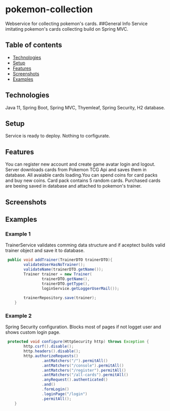 # pokemon-collection
Webservice for collecting pokemon's cards.
##General Info
Service imitating pokemon's cards collecting build on Spring MVC.
## Table of contents
* [Technologies](#technologies)
* [Setup](#setup)
* [Features](#features)
* [Screenshots](#screenshots)
* [Examples](#examples)
## Technologies
Java 11, Spring Boot, Spring MVC, Thyemleaf, Spring Security, H2 database.
## Setup
Service is ready to deploy. Nothing to corfigurate.
## Features
You can register new account and create game avatar login and logout. Server downloads cards from Pokemon TCG Api and saves them in database. 
All avaiable cards loading.You can spend coins for card packs and buy new coins. Card pack contains 5 random cards. Purchased cards are beeing 
saved in database and attached to pokemon's trainer. 
## Screenshots
## Examples
### Example 1
TrainerService validates comming data structure and if aceptect builds valid trainer object and save it to database.
```java
 public void addTrainer(TrainerDTO trainerDTO){
        validateUserHasNoTrainer();
        validateName(trainerDTO.getName());
        Trainer trainer = new Trainer(
                trainerDTO.getName(),
                trainerDTO.getType(),
                loginService.getLoggerUserMail());
        
        trainerRepository.save(trainer);
    }
```
### Example 2
Spring Security configuration. Blocks most of pages if not logget user and shows custom login page.
```java
 protected void configure(HttpSecurity http) throws Exception {
        http.csrf().disable();
        http.headers().disable();
        http.authorizeRequests()
                .antMatchers("/").permitAll()
                .antMatchers("/console").permitAll()
                .antMatchers("/register").permitAll()
                .antMatchers("/all-cards").permitAll()
                .anyRequest().authenticated()
                .and()
                .formLogin()
                .loginPage("/login")
                .permitAll();
    }
```
